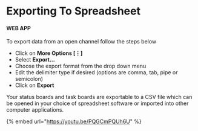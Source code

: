 # Exporting To Spreadsheet

#### WEB APP

To export data from an open channel follow the steps below

* Click on **More Options \[⋮\]**
* Select **Export...**
* Choose the export format from the drop down menu
* Edit the delimiter type if desired \(options are comma, tab, pipe or semicolon\)
* Click on **Export**

Your status boards and task boards are exportable to a CSV file which can be opened in your choice of spreadsheet software or imported into other computer applications.  


{% embed url="https://youtu.be/PQGCmPQUh6U" %}



  



